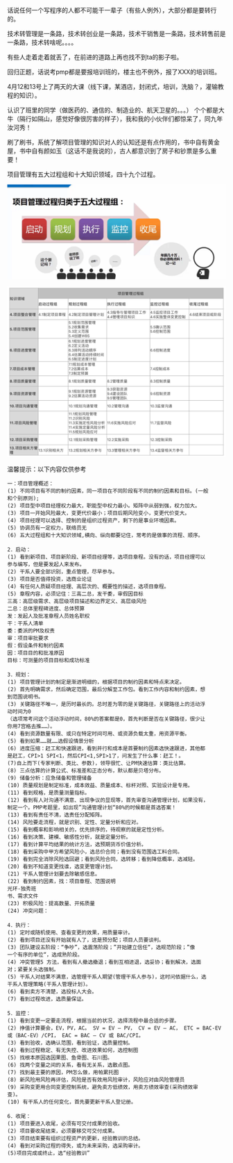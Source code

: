 话说任何一个写程序的人都不可能干一辈子（有些人例外），大部分都是要转行的。

技术转管理是一条路，技术转创业是一条路，技术干销售是一条路，技术转售前是一条路，技术转啥呢。。。。

有些人走着走着就丢了，在前进的道路上再也找不到ta的影子啦。

回归正题，话说考pmp都是要报培训班的，楼主也不例外，报了XXX的培训班。

4月12和13号上了两天的大课（线下课，某酒店，封闭式，培训，洗脑？，灌输教程的知识）。

认识了班里的同学（做医药的、通信的、制造业的、航天卫星的。。。） 个个都是大牛（隔行如隔山，感觉好像很厉害的样子），我和我的小伙伴们都惊呆了，同九年汝河秀！

刷了刷书，系统了解项目管理的知识对人的认知还是有点作用的，书中自有黄金屋，书中自有颜如玉（这话不是我说的），古人都意识到了房子和钞票是多么重要！

项目管理有五大过程组和十大知识领域，四十九个过程。

![](1109670-20190624142837969-843628057.png)

![](1109670-20190624142719400-50228552.png)


温馨提示：以下内容仅供参考

```
一：项目管理概述：
(1) 不同项目有不同的制约因素，同一项目在不同阶段有不同的制约因素和目标。(一般
和个别原则);
(2) 项目型中项目经理权力最大，职能型中权力最小。矩阵中从弱到强，权力加大。
(3) 项目一开始风险最大，变更代价最小；项目后期风险变小，变更代价变大。
(4) 项目经理可以选择、控制的是组织过程资产，剩下的是事业环境因素。
(5) 协调员有一定权力，联络员无
(6) 五大过程组和十大知识领域,横向、纵向都要记住，常考的是做事的流程、顺序。

2．启动：
(1) 看到新项目、项目新阶段、新项目经理等，选项目章程。没有的话，项目经理可以
参与编写，但是要发起人来发布。
(2) 干系人要全部识别，重点管理，尽早参与。
(3) 项目是否值得投资，选商业论证
(4) 有任何人质疑项目经理、高层次的、概要性的描述，选项目章程。
(5) 章程内容，必须记住：三高二总，发干委，审假因目标
三高：高层级需求、高层级项目描述和边界定义、高层级风险
二总：总体里程碑进度、总体预算
发：发起人及批准章程人员姓名职权
干：干系人清单
委：委派的PM及权责
审：项目审批要求
假：假设条件和制约因素
因：项目目的和批准原因
目标：可测量的项目目标和成功标准

3．规划：
(1) 项目管理计划的制定是渐进明细的，根据项目的制约因素和特点来决定。
(2) 首先明确需求，然后确定范围，最后分解至工作包。看到工作内容和制约因素，想
到范围说明书。
(3) 关键路径不唯一，是历时最长的。总时差为零的是关键路径，关键路径上的活动浮
动时间为0
（选项常考问这个活动浮动时间，80%的答案都是0，首先判断是否在关键路径，很少让
你用7宫格去推……）。
(4) 看到资源数量有限、或只在特定时间可用、或资源负载太重，用资源平衡。
(5) 看到如果……就……选假设情景分析
(6) 进度压缩：赶工和快速跟进，看到并行和成本是首要制约因素选快速跟进，其他都
是赶工，CPI>1 SPI<1，然后CPI<1,SPI>1了，问发生了什么事：赶工！。
(7)自上而下(专家判断、类比、参数)，领导很忙、让PM快速估算：类比估算。
(8) 三点估算的计算公式、标准差和正态分布，默认都是贝塔分布。
(9) 储备分析：应急储备和管理储备
(10) 质量规划是制定标准，成本效益、质量成本、标杆对照、实验设计是专用。
(11) 看到规格，是质量测量指标。
(12) 看到有人对沟通不满意、出现争议的显现等，首先审查沟通管理计划，如果没有，
制定一个。PMP考题里，如出现”沟通管理计划“80%的时候都是首选答案！
(13) 看到有责任不清，选责任分配矩阵。
(14) 风险要走流程，就是识别、定性、定量分析和应对。
(15) 看到概率和影响相关的，优先排序的，待观察的就是定性分析。
(16) 看到决策、建模、敏感性分析，就是定量分析。
(17) 看到计算平均结果的统计方法，选预期货币价值分析。
(18) 看到采购中甲方希望风险小，选总价合同；看到没有范围选工料合同。
(19) 看到完全消除风险选回避；看到风险合同，选转移；看到降低概率，选减轻。
(20) 看到不知道变更找谁，选变更管理计划。
(21) 干系人管理计划要去除敏感信息。
(22) 看到制约因素，找：项目章程、范围说明
光环-独秀班
书、需求文件
(23) 积极风险：提高数量、开拓质量
(24) 冲突问题：

4．执行：
(1) 定时或随机使用、查看变更的效果，用质量审计。
(2) 看到项目还没有开始就有人了，这是预分配；项目人员要谈判。
(3) 团队建设五阶段：“争吵”，选震荡阶段；”开始建立信任“，选规范阶段；”像
一个有序的单位“，选成熟阶段。
(4) 冲突管理5 方法，看到有人撤选撤退；看到互相进退，选妥协；看到解决，选面
对；紧要关头选强制。
(5) 干系人对结果不满意，选管理干系人期望(管理干系人参与)，这时问依据什么，选
干系人管理策略(干系人管理计划)。
(6) 看到卖方不清楚，选投标人大会。
(7) 看到过程改进，选质量保证。

5．监控：
(1) 看到变更一定要走流程，根据当前的状况，选择流程中最合适的步骤。
(2) 挣值计算要会，EV，PV，AC。 SV = EV – PV， CV = EV – AC， ETC = BAC-EV
或（BAC-EV）/CPI， EAC = BAC – CV 或 BAC/CPI。
(3) 看到验收，选确认范围，看到验证，选质量控制。
(4) 看到过程稳定、有无失控、改进效果如何，选控制图
(5) 找根本原因选因果图、鱼骨图、石川图。
(6) 找两个变量之间的关系，看有无关系，选散点图。
(7) 找到最主要的原因，PM怎么做，用帕累托图
(8) 新风险用风险再评估，风险是否有效用风险审计，风险应对由风险管理员
(9) 采购变更用合同变更控制系统，避免卖方低绩效，用卖方绩效审查(采购绩效审
查)。
(10) 有干系人的任何变化，首先要更新干系人登记册。

6．收尾：
(1) 项目要进入收尾，必须有可交付成果的验收。
(2) 项目要收尾结束，必须要移交可交付成果。
(3) 项目结束要有组织过程资产的更新，经验教训的总结。
(4) 看到对采购过程的得失，或为未来采购，选采购审计。
(5)项目完成或终止，选“经验教训”
```
 